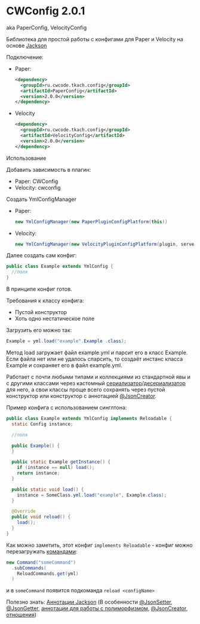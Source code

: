 # CWConfig 2.0.1

aka PaperConfig, VelocityConfig

Библиотека для простой работы с конфигами для Paper и Velocity на основе [Jackson](https://github.com/FasterXML/jackson)

Подключение:

* Paper:
  ```xml
  <dependency>
    <groupId>ru.cwcode.tkach.config</groupId>
    <artifactId>PaperConfig</artifactId>
    <version>2.0.0</version>
  </dependency>
  ```
* Velocity
  ```xml
  <dependency>
    <groupId>ru.cwcode.tkach.config</groupId>
    <artifactId>VelocityConfig</artifactId>
    <version>2.0.0</version>
  </dependency>
  ```

Использование

Добавить зависимость в плагин:
* Paper: CWConfig
* Velocity: cwconfig

Создать YmlConfigManager

* Paper:
  ```java
  new YmlConfigManager(new PaperPluginConfigPlatform(this))
  ```
* Velocity:
  ```java
  new YmlConfigManager(new VelocityPluginConfigPlatform(plugin, server, logger, dataDirectory));
  ```

Далее создать сам конфиг:

```java
public class Example extends YmlConfig {
  //поля
}
```

В принципе конфиг готов.

Требования к классу конфига:

* Пустой конструктор
* Хоть одно нестатическое поле

Загрузить его можно так:

```java
Example = yml.load("example".Example .class);
```

Метод load загружает файл example.yml и парсит его в класс Example. Если файла нет или не удалось спарсить, то создаёт
инстанс класса Example и сохраняет его в файл example.yml.

Работает с почти любыми типами и коллекциями из стандартной явы и с другими классами через
кастомный [сериализатор](https://github.com/KamikotoTkach/TkachConfig/blob/master/Config/PaperPlatform/src/main/java/ru/cwcode/tkach/config/paper/jackson/modules/LocationSerializer.java)/[десериализатор](https://github.com/KamikotoTkach/TkachConfig/blob/master/Config/PaperPlatform/src/main/java/ru/cwcode/tkach/config/paper/jackson/modules/LocationDeserializer.java)
для него, а свои классы проще всего сохранять через пустой конструктор или конструктор с
аннотацией [@JsonCreator](https://reflectoring.io/spring-jsoncreator/).

Пример конфига с использованием синглтона:

```java
public class Example extends YmlConfig implements Reloadable {
  static Config instance;

  //поля

  public Example() {
  }

  public static Example getInstance() {
    if (instance == null) load();
    return instance;
  }

  public static void load() {
    instance = SomeClass.yml.load("example", Example.class);
  }

  @Override
  public void reload() {
    load();
  }
}
```

Как можно заметить, этот конфиг `implements Reloadable` - конфиг можно
перезагружать [командами](https://github.com/KamikotoTkach/TkachCommands):

```java
new Command("someCommand")
  .subCommands(
    ReloadCommands.get(yml)
  )
```

и в `someCommand` появится подкоманда `reload <configName>`

Полезно знать: [Аннотации Jackson](https://www.baeldung.com/jackson-annotations) (В
особенности [@JsonSetter](https://www.baeldung.com/jackson-annotations#4-jsonsetter), [@JsonGetter](https://www.baeldung.com/jackson-annotations#2-jsongetter), [аннотации для работы с полиморфизмом](https://www.baeldung.com/jackson-annotations#jackson-polymorphic-type-handling-annotations), [@JsonCreator](https://www.baeldung.com/jackson-annotations#1-jsoncreator), [отношения](https://www.baeldung.com/jackson-annotations#5-jsonmanagedreference-jsonbackreference))
